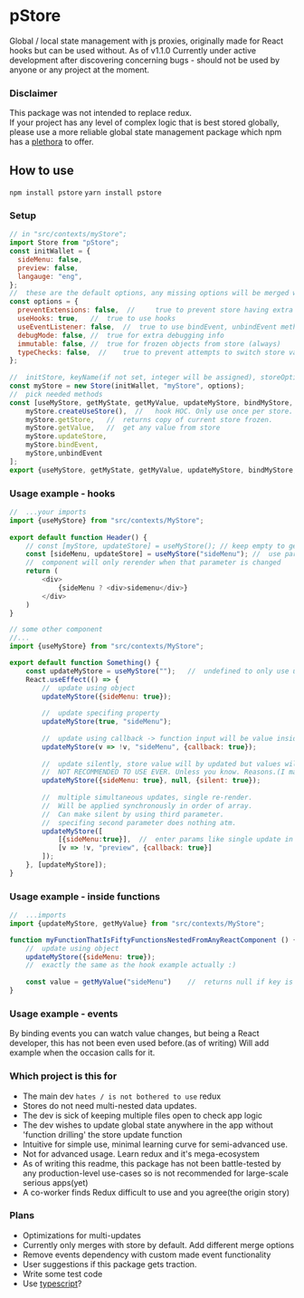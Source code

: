 
# pStore   
Global / local state management with js proxies, originally made for React hooks but can be used without.
As of v1.1.0 Currently under active development after discovering concerning bugs - should not be used by anyone or any project at the moment.
  
### Disclaimer  
This package was not intended to replace redux.  
If your project has any level of complex logic that is best stored globally,  
please use a more reliable global state management package which npm has a [plethora](https://www.npmjs.com/search?q=state) to offer.  

## How to use  
`npm install pstore`
`yarn install pstore`

### Setup
```javascript
// in "src/contexts/myStore";
import Store from "pStore";
const initWallet = {  
  sideMenu: false,  
  preview: false,
  langauge: "eng",
};
//	these are the default options, any missing options will be merged with defaults.
const options = {
  preventExtensions: false,  // 	true to prevent store having extra properties after init.
  useHooks: true,	//	true to use hooks
  useEventListener: false,	//	true to use bindEvent, unbindEvent methods
  debugMode: false,	//	true for extra debugging info
  immutable: false,	//	true for frozen objects from store (always)
  typeChecks: false,  //	true to prevent attempts to switch store value to a different type(currently based on typeof, planning to expand features)
};
  
//	initStore, keyName(if not set, integer will be assigned), storeOptions
const myStore = new Store(initWallet, "myStore", options);  
//	pick needed methods
const [useMyStore, getMyState, getMyValue, updateMyStore, bindMyStore, unbindMyStore] = [  
	myStore.createUseStore(),  //	hook HOC. Only use once per store.
	myStore.getStore,	//	returns copy of current store frozen.
	myStore.getValue,	//	get any value from store 
	myStore.updateStore,
	myStore.bindEvent,
	myStore,unbindEvent
];
export {useMyStore, getMyState, getMyValue, updateMyStore, bindMyStore, unbindMyStore};
```  
### Usage example - hooks
```javascript
//	...your imports
import {useMyStore} from "src/contexts/MyStore";  
  
export default function Header() {  
	// const [myStore, updateStore] = useMyStore(); // keep empty to get entire object
	const [sideMenu, updateStore] = useMyStore("sideMenu");	//	use param name for single parameter
	//	component will only rerender when that parameter is changed
	return (
		<div>
			{sideMenu ? <div>sidemenu</div>}
		</div>
	)
}

// some other component
//...
import {useMyStore} from "src/contexts/MyStore";

export default function Something() {
	const updateMyStore = useMyStore("");	//	undefined to only use updateStore
	React.useEffect(() => {
		//	update using object
		updateMyStore({sideMenu: true});
		
		//	update specifing property
		updateMyStore(true, "sideMenu");
		
		//	update using callback -> function input will be value inside "sideMenu"
		updateMyStore(v => !v, "sideMenu", {callback: true});
		
		//	update silently, store value will by updated but values will not rerender
		//	NOT RECOMMENDED TO USE EVER. Unless you know. Reasons.(I made it so guess)
		updateMyStore({sideMenu: true}, null, {silent: true});
		
		//	multiple simultaneous updates, single re-render. 
		//	Will be applied synchronously in order of array. 
		//	Can make silent by using third parameter.
		//	specifing second parameter does nothing atm.
		updateMyStore([
			[{sideMenu:true}],	//	enter params like single update in array form
			[v => !v, "preview", {callback: true}]
		]);
	}, [updateMyStore]);
}
```

### Usage example - inside functions
```javascript
//	...imports
import {updateMyStore, getMyValue} from "src/contexts/MyStore";

function myFunctionThatIsFiftyFunctionsNestedFromAnyReactComponent () {
	//	update using object
	updateMyStore({sideMenu: true});
	//	exactly the same as the hook example actually :)
	
	const value = getMyValue("sideMenu")	//	returns null if key is not defined
}
```

### Usage example - events
By binding events you can watch value changes, but being a React developer, this has not been even used before.(as of writing)
Will add example when the occasion calls for it.

### Which project is this for  
- The main dev `hates / is not bothered to use` redux  
- Stores do not need multi-nested data updates.
- The dev is sick of keeping multiple files open to check app logic  
- The dev wishes to update global state anywhere in the app without 'function drilling' the store update function  
- Intuitive for simple use, minimal learning curve for semi-advanced use.  
- Not for advanced usage. Learn redux and it's mega-ecosystem  
- As of writing this readme, this package has not been battle-tested by any production-level use-cases so is not recommended for large-scale serious apps(yet)
- A co-worker finds Redux difficult to use and you agree(the origin story)


### Plans
- Optimizations for multi-updates
- Currently only merges with store by default. Add different merge options
- Remove events dependency with custom made event functionality
- User suggestions if this package gets traction.
- Write some test code
- Use [typescript](https://medium.com/javascript-scene/the-typescript-tax-132ff4cb175b)?